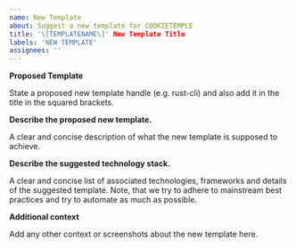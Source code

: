 ```yaml
---
name: New Template
about: Suggest a new template for COOKIETEMPLE
title: '\[TEMPLATENAME\]' New Template Title
labels: 'NEW TEMPLATE'
assignees: ''
---
```


**Proposed Template**

State a proposed new template handle (e.g. rust-cli) and also add it in the title in the squared brackets.

**Describe the proposed new template.**

A clear and concise description of what the new template is supposed to achieve.

**Describe the suggested technology stack.**

A clear and concise list of associated technologies, frameworks and details of the suggested template.
Note, that we try to adhere to mainstream best practices and try to automate as much as possible.

**Additional context**

Add any other context or screenshots about the new template here.
